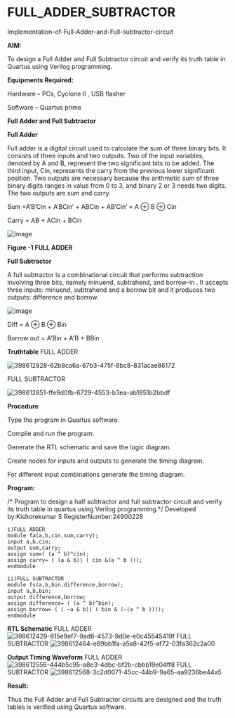 # FULL_ADDER_SUBTRACTOR

Implementation-of-Full-Adder-and-Full-subtractor-circuit

**AIM:**

To design a Full Adder and Full Subtractor circuit and verify its truth table in Quartus using Verilog programming.

**Equipments Required:**

Hardware – PCs, Cyclone II , USB flasher

Software – Quartus prime

**Full Adder and Full Subtractor**

**Full Adder**

Full adder is a digital circuit used to calculate the sum of three binary bits. It consists of three inputs and two outputs. Two of the input variables, denoted by A and B, represent the two significant bits to be added. The third input, Cin, represents the carry from the previous lower significant position. Two outputs are necessary because the arithmetic sum of three binary digits ranges in value from 0 to 3, and binary 2 or 3 needs two digits. The two outputs are sum and carry.

Sum =A’B’Cin + A’BCin’ + ABCin + AB’Cin’ = A ⊕ B ⊕ Cin 

Carry = AB + ACin + BCin

![image](https://github.com/naavaneetha/FULL_ADDER_SUBTRACTOR/assets/154305477/0f30ba51-5ffb-4198-845f-18e054f675e7)

**Figure -1 FULL ADDER**

**Full Subtractor**

A full subtractor is a combinational circuit that performs subtraction involving three bits, namely minuend, subtrahend, and borrow-in . It accepts three inputs: minuend, subtrahend and a borrow bit and it produces two outputs: difference and borrow.

![image](https://github.com/naavaneetha/FULL_ADDER_SUBTRACTOR/assets/154305477/02b24f51-ab51-4304-9ad6-7b81ffc1ead5)

Diff = A ⊕ B ⊕ Bin 

Borrow out = A'Bin + A'B + BBin

**Truthtable**
FULL ADDER

![398612828-62b8ca6a-67b3-475f-8bc8-831acae86172](https://github.com/user-attachments/assets/c2fc296a-e3c4-400e-915a-11fca78526bf)

FULL SUBTRACTOR

![398612851-ffe9d0fb-6729-4553-b3ea-ab1951b2bbdf](https://github.com/user-attachments/assets/0f58e346-c30a-472e-8642-3322f730a2b4)

**Procedure**

Type the program in Quartus software.

Compile and run the program.

Generate the RTL schematic and save the logic diagram.

Create nodes for inputs and outputs to generate the timing diagram.

For different input combinations generate the timing diagram.

**Program:**

/* Program to design a half subtractor and full subtractor circuit and verify its truth table in quartus using Verilog programming.*/ 
Developed by:Kishorekumar S
RegisterNumber:24900228
~~~
i)FULL ADDER
module fa(a,b,cin,sum,carry);
input a,b,cin;
output sum,carry;
assign sum=( (a ^ b)^cin);
assign carry= ( (a & b)| ( cin &(a ^ b )));
endmodule
~~~
~~~
ii)FULL SUBTRACTOR
module fs(a,b,bin,difference,borrow);
input a,b,bin;
output difference,borrow;
assign difference= ( (a ^ b)^bin);
assign borrow= ( ( ~a & b)| ( bin & (~(a ^ b ))));
endmodule
~~~

**RTL Schematic**
FULL ADDER
![398612429-815e9ef7-9ad6-4573-9d0e-e0c45545419f](https://github.com/user-attachments/assets/cbc4845d-6148-438d-b3eb-dfcb45ed7768)
FULL SUBTRACTOR
![398612464-e89bb1fa-a5a8-42f5-af72-03fa362c2a00](https://github.com/user-attachments/assets/5502d8cf-cebc-4b3b-ae9b-9fe4aff505e6)

**Output Timing Waveform**
FULL ADDER
![398612556-444b5c95-a8e3-4dbc-bf2b-cbbb19e04ff8](https://github.com/user-attachments/assets/f81c7379-151e-45d5-8317-8b1357af2049)
FULL SUBTRACTOR
![398612568-3c2d0071-45cc-44b9-9a65-aa9236be44a5](https://github.com/user-attachments/assets/11a5f2ab-4328-43f6-ab5f-5828f14a0215)


**Result:**

Thus the Full Adder and Full Subtractor circuits are designed and the truth tables is verified using Quartus software.



